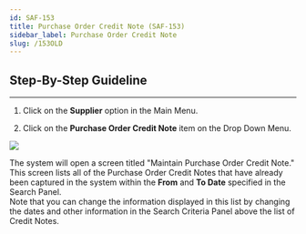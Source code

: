 ```yaml
---
id: SAF-153
title: Purchase Order Credit Note (SAF-153)
sidebar_label: Purchase Order Credit Note
slug: /153OLD
---
```


## Step-By-Step Guideline
___  

1.  Click on the **Supplier** option in the Main Menu.

2.  Click on the **Purchase Order Credit Note** item on the Drop Down Menu.  

![](../static/img/docs/SAF-153/image01.png)  

The system will open a screen titled "Maintain Purchase Order Credit Note."
This screen lists all of the Purchase Order Credit Notes that have already
been captured in the system within the **From** and **To Date** specified
in the Search Panel.  
Note that you can change the information displayed in this list by
changing the dates and other information in the Search Criteria Panel
above the list of Credit Notes.  